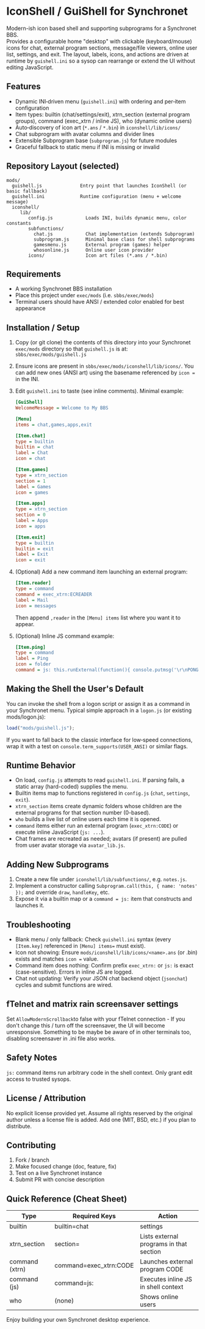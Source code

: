# IconShell / GuiShell for Synchronet

Modern-ish icon based shell and supporting subprograms for a Synchronet BBS.  
Provides a configurable home "desktop" with clickable (keyboard/mouse) icons for chat, external program sections, message/file viewers, online user list, settings, and exit.  The layout, labels, icons, and actions are driven at runtime by `guishell.ini` so a sysop can rearrange or extend the UI without editing JavaScript.

## Features

- Dynamic INI‑driven menu (`guishell.ini`) with ordering and per‑item configuration
- Item types: builtin (chat/settings/exit), xtrn_section (external program groups), command (exec_xtrn / inline JS), who (dynamic online users)
- Auto‑discovery of icon art (`*.ans` / `*.bin`) in `iconshell/lib/icons/`
- Chat subprogram with avatar columns and divider lines
- Extensible Subprogram base (`subprogram.js`) for future modules
- Graceful fallback to static menu if INI is missing or invalid

## Repository Layout (selected)

```
mods/
  guishell.js              Entry point that launches IconShell (or basic fallback)
  guishell.ini             Runtime configuration (menu + welcome message)
  iconshell/
	 lib/
		config.js            Loads INI, builds dynamic menu, color constants
		subfunctions/
		  chat.js            Chat implementation (extends Subprogram)
		  subprogram.js      Minimal base class for shell subprograms
		  gamesmenu.js       External program (games) helper
		  whosonline.js      Online user icon provider
		icons/               Icon art files (*.ans / *.bin)
```

## Requirements

- A working Synchronet BBS installation
- Place this project under `exec/mods` (i.e. `sbbs/exec/mods`)
- Terminal users should have ANSI / extended color enabled for best appearance

## Installation / Setup

1. Copy (or git clone) the contents of this directory into your Synchronet `exec/mods` directory so that `guishell.js` is at:  
	`sbbs/exec/mods/guishell.js`
2. Ensure icons are present in `sbbs/exec/mods/iconshell/lib/icons/`. You can add new ones (ANSI art) using the basename referenced by `icon =` in the INI.
3. Edit `guishell.ini` to taste (see inline comments). Minimal example:

	```ini
	[GuiShell]
	WelcomeMessage = Welcome to My BBS

	[Menu]
	items = chat,games,apps,exit

	[Item.chat]
	type = builtin
	builtin = chat
	label = Chat
	icon = chat

	[Item.games]
	type = xtrn_section
	section = 1
	label = Games
	icon = games

	[Item.apps]
	type = xtrn_section
	section = 0
	label = Apps
	icon = apps

	[Item.exit]
	type = builtin
	builtin = exit
	label = Exit
	icon = exit
	```
4. (Optional) Add a new command item launching an external program:
	```ini
	[Item.reader]
	type = command
	command = exec_xtrn:ECREADER
	label = Mail
	icon = messages
	```
	Then append `,reader` in the `[Menu] items` list where you want it to appear.
5. (Optional) Inline JS command example:
	```ini
	[Item.ping]
	type = command
	label = Ping
	icon = folder
	command = js: this.runExternal(function(){ console.putmsg('\r\nPONG!\r\n'); mswait(600); });
	```

## Making the Shell the User's Default

You can invoke the shell from a logon script or assign it as a command in your Synchronet menu. Typical simple approach in a `logon.js` (or existing mods/logon.js):

```javascript
load("mods/guishell.js");
```

If you want to fall back to the classic interface for low‑speed connections, wrap it with a test on `console.term_supports(USER_ANSI)` or similar flags.

## Runtime Behavior

- On load, `config.js` attempts to read `guishell.ini`. If parsing fails, a static array (hard-coded) supplies the menu.
- Builtin items map to functions registered in `config.js` (`chat`, `settings`, `exit`).
- `xtrn_section` items create dynamic folders whose children are the external programs for that section number (0-based).
- `who` builds a live list of online users each time it is opened.
- `command` items either run an external program (`exec_xtrn:CODE`) or execute inline JavaScript (`js: ...`).
- Chat frames are recreated as needed; avatars (if present) are pulled from user avatar storage via `avatar_lib.js`.

## Adding New Subprograms

1. Create a new file under `iconshell/lib/subfunctions/`, e.g. `notes.js`.
2. Implement a constructor calling `Subprogram.call(this, { name: 'notes' });` and override `draw`, `handleKey`, etc.
3. Expose it via a builtin map or a `command = js:` item that constructs and launches it.

## Troubleshooting

- Blank menu / only fallback: Check `guishell.ini` syntax (every `[Item.key]` referenced in `[Menu] items=` must exist).
- Icon not showing: Ensure `mods/iconshell/lib/icons/<name>.ans` (or .bin) exists and matches `icon =` value.
- Command item does nothing: Confirm prefix `exec_xtrn:` or `js:` is exact (case-sensitive). Errors in inline JS are logged.
- Chat not updating: Verify your JSON chat backend object (`jsonchat`) cycles and submit functions are wired.

## fTelnet and matrix rain screensaver settings
Set `AllowModernScrollback`to false with your fTelnet connection - If you don't change this / turn off the screensaver, the UI will become unresponsive. Something to be maybe be aware of in other terminals too, disabling screensaver in .ini file also works.

## Safety Notes

`js:` command items run arbitrary code in the shell context. Only grant edit access to trusted sysops.

## License / Attribution

No explicit license provided yet. Assume all rights reserved by the original author unless a license file is added. Add one (MIT, BSD, etc.) if you plan to distribute.

## Contributing

1. Fork / branch
2. Make focused change (doc, feature, fix)
3. Test on a live Synchronet instance
4. Submit PR with concise description

## Quick Reference (Cheat Sheet)

| Type           | Required Keys                 | Action                                      |
|----------------|-------------------------------|---------------------------------------------|
| builtin        | builtin=chat|settings|exit    | Runs internal function                      |
| xtrn_section   | section=<number>              | Lists external programs in that section     |
| command (xtrn) | command=exec_xtrn:CODE        | Launches external program CODE              |
| command (js)   | command=js: <JS>              | Executes inline JS in shell context         |
| who            | (none)                        | Shows online users                          |

Enjoy building your own Synchronet desktop experience.
